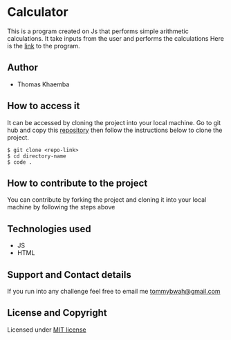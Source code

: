 # Calculator
This is a program created on Js that performs simple arithmetic calculations. It take inputs from the user and performs the calculations
Here is the [link](https://tomito26.github.io/calculator/) to the program.

## Author
* Thomas Khaemba
## How to access it
It can be accessed by cloning the project into your local machine.
Go to git hub  and copy this [repository](https://github.com/tomito26/calculator.git) then follow the instructions  below to clone  the project.

```
$ git clone <repo-link>
$ cd directory-name
$ code .
```
## How to contribute to the project
You can contribute by forking the project and cloning it into your local machine by following the steps above

## Technologies used
* JS
* HTML

## Support and Contact details
If you run into any challenge feel free to email me tommybwah@gmail.com

## License and Copyright
Licensed under [MIT license](LICENSE)






